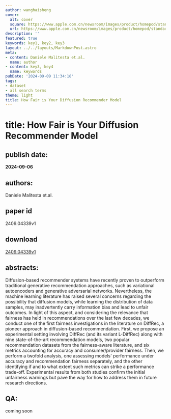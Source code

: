 ```yaml
---
author: wanghaisheng
cover:
  alt: cover
  square: https://www.apple.com.cn/newsroom/images/product/homepod/standard/Apple-HomePod-hero-230118_big.jpg.large_2x.jpg
  url: https://www.apple.com.cn/newsroom/images/product/homepod/standard/Apple-HomePod-hero-230118_big.jpg.large_2x.jpg
description: ''
featured: true
keywords: key1, key2, key3
layout: ../../layouts/MarkdownPost.astro
meta:
- content: Daniele Malitesta et.al.
  name: author
- content: key3, key4
  name: keywords
pubDate: '2024-09-09 11:34:18'
tags:
- dataset
- all search terms
theme: light
title: How Fair is Your Diffusion Recommender Model
---
```


# title: How Fair is Your Diffusion Recommender Model 
## publish date: 
**2024-09-06** 
## authors: 
  Daniele Malitesta et.al. 
## paper id
2409.04339v1
## download
[2409.04339v1](http://arxiv.org/abs/2409.04339v1)
## abstracts:
Diffusion-based recommender systems have recently proven to outperform traditional generative recommendation approaches, such as variational autoencoders and generative adversarial networks. Nevertheless, the machine learning literature has raised several concerns regarding the possibility that diffusion models, while learning the distribution of data samples, may inadvertently carry information bias and lead to unfair outcomes. In light of this aspect, and considering the relevance that fairness has held in recommendations over the last few decades, we conduct one of the first fairness investigations in the literature on DiffRec, a pioneer approach in diffusion-based recommendation. First, we propose an experimental setting involving DiffRec (and its variant L-DiffRec) along with nine state-of-the-art recommendation models, two popular recommendation datasets from the fairness-aware literature, and six metrics accounting for accuracy and consumer/provider fairness. Then, we perform a twofold analysis, one assessing models' performance under accuracy and recommendation fairness separately, and the other identifying if and to what extent such metrics can strike a performance trade-off. Experimental results from both studies confirm the initial unfairness warnings but pave the way for how to address them in future research directions.
## QA:
coming soon
